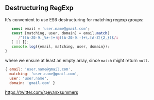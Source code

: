 
## Destructuring RegExp

It's convenient to use ES6 destructuring for matching regexp groups:
```javascript
   const email = 'user.name@gmail.com';
   const [matching, user, domain] = email.match(
      /^([A-Z0-9._%+-]+)@([A-Z0-9.-]+\.[A-Z]{2,})$/i
   ) || [];
   console.log({email, matching, user, domain});
}
```
where we ensure at least an empty array, since `match` might return `null.`

```javascript
{ email: 'user.name@gmail.com',
  matching: 'user.name@gmail.com',
  user: 'user.name',
  domain: 'gmail.com' }
```

https://twitter.com/@evanxsummers
